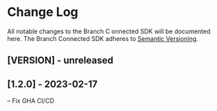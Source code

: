 # Change Log
All notable changes to the Branch C onnected SDK will be documented here.
The Branch Connected SDK adheres to [Semantic Versioning](http://semver.org/).

## [VERSION] - unreleased

## [1.2.0] - 2023-02-17
– Fix GHA CI/CD